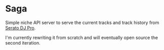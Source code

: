# Saga

Simple niche API server to serve the current tracks and track history from
[Serato DJ Pro][serato].

[serato]: https://serato.com

I'm currently rewriting it from scratch and will eventually open source the
second iteration.

